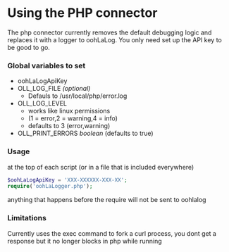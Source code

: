 # Using the PHP connector

The php connector currently removes the default debugging logic and replaces it with a logger to oohLaLog.
You only need set up the API key to be good to go.

### Global variables to set

* oohLaLogApiKey
* OLL_LOG_FILE _(optional)_
  * Defauls to /usr/local/php/error.log
* OLL_LOG_LEVEL
  * works like linux permissions
  * (1 = error,2 = warning,4 = info)
  * defaults to 3 (error,warning)
* OLL_PRINT_ERRORS _boolean_ (defaults to true)
 
### Usage
at the top of each script (or in a file that is included everywhere)

```php
$oohLaLogApiKey = 'XXX-XXXXXX-XXX-XX';
require('oohLaLogger.php');
```

anything that happens before the require will not be sent to oohlalog
 
### Limitations

Currently uses the exec command to fork a curl process, you dont get a response but it no longer blocks in php while running